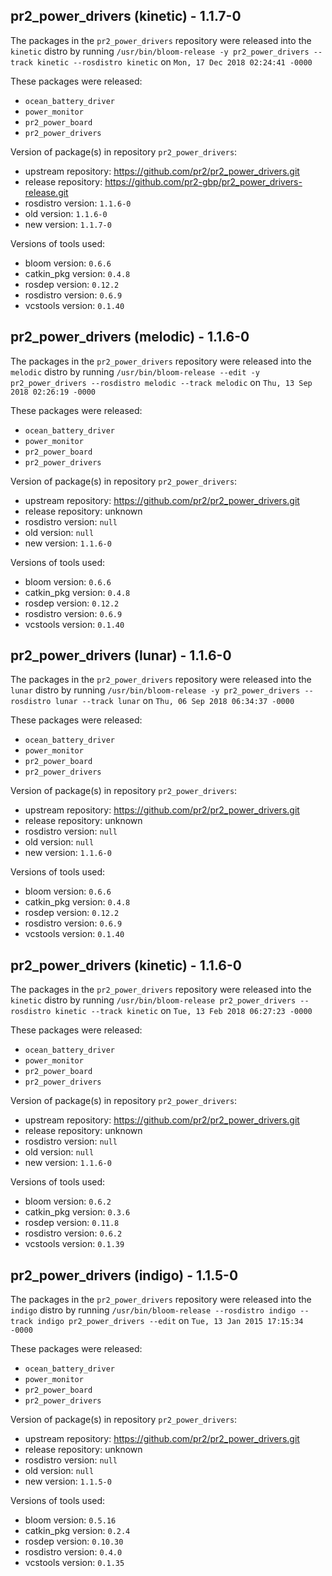 ## pr2_power_drivers (kinetic) - 1.1.7-0

The packages in the `pr2_power_drivers` repository were released into the `kinetic` distro by running `/usr/bin/bloom-release -y pr2_power_drivers --track kinetic --rosdistro kinetic` on `Mon, 17 Dec 2018 02:24:41 -0000`

These packages were released:
- `ocean_battery_driver`
- `power_monitor`
- `pr2_power_board`
- `pr2_power_drivers`

Version of package(s) in repository `pr2_power_drivers`:

- upstream repository: https://github.com/pr2/pr2_power_drivers.git
- release repository: https://github.com/pr2-gbp/pr2_power_drivers-release.git
- rosdistro version: `1.1.6-0`
- old version: `1.1.6-0`
- new version: `1.1.7-0`

Versions of tools used:

- bloom version: `0.6.6`
- catkin_pkg version: `0.4.8`
- rosdep version: `0.12.2`
- rosdistro version: `0.6.9`
- vcstools version: `0.1.40`


## pr2_power_drivers (melodic) - 1.1.6-0

The packages in the `pr2_power_drivers` repository were released into the `melodic` distro by running `/usr/bin/bloom-release --edit -y pr2_power_drivers --rosdistro melodic --track melodic` on `Thu, 13 Sep 2018 02:26:19 -0000`

These packages were released:
- `ocean_battery_driver`
- `power_monitor`
- `pr2_power_board`
- `pr2_power_drivers`

Version of package(s) in repository `pr2_power_drivers`:

- upstream repository: https://github.com/pr2/pr2_power_drivers.git
- release repository: unknown
- rosdistro version: `null`
- old version: `null`
- new version: `1.1.6-0`

Versions of tools used:

- bloom version: `0.6.6`
- catkin_pkg version: `0.4.8`
- rosdep version: `0.12.2`
- rosdistro version: `0.6.9`
- vcstools version: `0.1.40`


## pr2_power_drivers (lunar) - 1.1.6-0

The packages in the `pr2_power_drivers` repository were released into the `lunar` distro by running `/usr/bin/bloom-release -y pr2_power_drivers --rosdistro lunar --track lunar` on `Thu, 06 Sep 2018 06:34:37 -0000`

These packages were released:
- `ocean_battery_driver`
- `power_monitor`
- `pr2_power_board`
- `pr2_power_drivers`

Version of package(s) in repository `pr2_power_drivers`:

- upstream repository: https://github.com/pr2/pr2_power_drivers.git
- release repository: unknown
- rosdistro version: `null`
- old version: `null`
- new version: `1.1.6-0`

Versions of tools used:

- bloom version: `0.6.6`
- catkin_pkg version: `0.4.8`
- rosdep version: `0.12.2`
- rosdistro version: `0.6.9`
- vcstools version: `0.1.40`


## pr2_power_drivers (kinetic) - 1.1.6-0

The packages in the `pr2_power_drivers` repository were released into the `kinetic` distro by running `/usr/bin/bloom-release pr2_power_drivers --rosdistro kinetic --track kinetic` on `Tue, 13 Feb 2018 06:27:23 -0000`

These packages were released:
- `ocean_battery_driver`
- `power_monitor`
- `pr2_power_board`
- `pr2_power_drivers`

Version of package(s) in repository `pr2_power_drivers`:

- upstream repository: https://github.com/pr2/pr2_power_drivers.git
- release repository: unknown
- rosdistro version: `null`
- old version: `null`
- new version: `1.1.6-0`

Versions of tools used:

- bloom version: `0.6.2`
- catkin_pkg version: `0.3.6`
- rosdep version: `0.11.8`
- rosdistro version: `0.6.2`
- vcstools version: `0.1.39`


## pr2_power_drivers (indigo) - 1.1.5-0

The packages in the `pr2_power_drivers` repository were released into the `indigo` distro by running `/usr/bin/bloom-release --rosdistro indigo --track indigo pr2_power_drivers --edit` on `Tue, 13 Jan 2015 17:15:34 -0000`

These packages were released:
- `ocean_battery_driver`
- `power_monitor`
- `pr2_power_board`
- `pr2_power_drivers`

Version of package(s) in repository `pr2_power_drivers`:
- upstream repository: https://github.com/pr2/pr2_power_drivers.git
- release repository: unknown
- rosdistro version: `null`
- old version: `null`
- new version: `1.1.5-0`

Versions of tools used:
- bloom version: `0.5.16`
- catkin_pkg version: `0.2.4`
- rosdep version: `0.10.30`
- rosdistro version: `0.4.0`
- vcstools version: `0.1.35`


